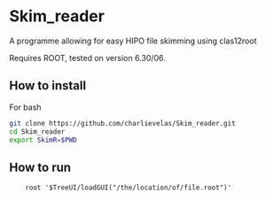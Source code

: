 # Skim_reader
A programme allowing for easy HIPO file skimming using clas12root

Requires ROOT, tested on version 6.30/06.

## How to install
For bash
```bash
git clone https://github.com/charlievelas/Skim_reader.git
cd Skim_reader
export SkimR=$PWD
```

## How to run
        root '$TreeUI/loadGUI("/the/location/of/file.root")'
